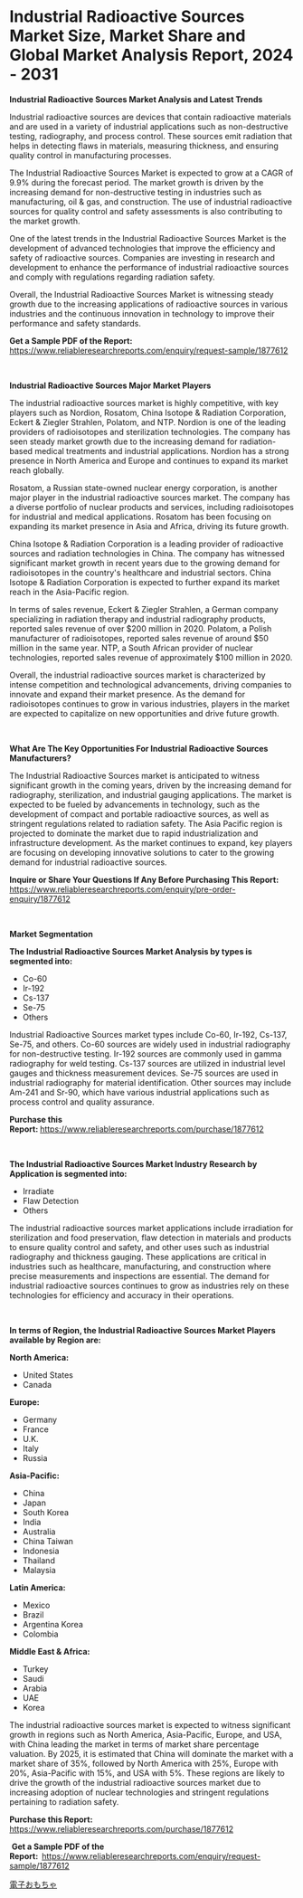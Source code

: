 <p><h1>Industrial Radioactive Sources Market Size, Market Share and Global Market Analysis Report, 2024 - 2031</h1></p><p><strong>Industrial Radioactive Sources Market Analysis and Latest Trends</strong></p>
<p><p>Industrial radioactive sources are devices that contain radioactive materials and are used in a variety of industrial applications such as non-destructive testing, radiography, and process control. These sources emit radiation that helps in detecting flaws in materials, measuring thickness, and ensuring quality control in manufacturing processes.</p><p>The Industrial Radioactive Sources Market is expected to grow at a CAGR of 9.9% during the forecast period. The market growth is driven by the increasing demand for non-destructive testing in industries such as manufacturing, oil & gas, and construction. The use of industrial radioactive sources for quality control and safety assessments is also contributing to the market growth.</p><p>One of the latest trends in the Industrial Radioactive Sources Market is the development of advanced technologies that improve the efficiency and safety of radioactive sources. Companies are investing in research and development to enhance the performance of industrial radioactive sources and comply with regulations regarding radiation safety.</p><p>Overall, the Industrial Radioactive Sources Market is witnessing steady growth due to the increasing applications of radioactive sources in various industries and the continuous innovation in technology to improve their performance and safety standards.</p></p>
<p><strong>Get a Sample PDF of the Report:&nbsp;</strong> <a href="https://www.reliableresearchreports.com/enquiry/request-sample/1877612">https://www.reliableresearchreports.com/enquiry/request-sample/1877612</a></p>
<p>&nbsp;</p>
<p><strong>Industrial Radioactive Sources Major Market Players</strong></p>
<p><p>The industrial radioactive sources market is highly competitive, with key players such as Nordion, Rosatom, China Isotope & Radiation Corporation, Eckert & Ziegler Strahlen, Polatom, and NTP. Nordion is one of the leading providers of radioisotopes and sterilization technologies. The company has seen steady market growth due to the increasing demand for radiation-based medical treatments and industrial applications. Nordion has a strong presence in North America and Europe and continues to expand its market reach globally.</p><p>Rosatom, a Russian state-owned nuclear energy corporation, is another major player in the industrial radioactive sources market. The company has a diverse portfolio of nuclear products and services, including radioisotopes for industrial and medical applications. Rosatom has been focusing on expanding its market presence in Asia and Africa, driving its future growth.</p><p>China Isotope & Radiation Corporation is a leading provider of radioactive sources and radiation technologies in China. The company has witnessed significant market growth in recent years due to the growing demand for radioisotopes in the country's healthcare and industrial sectors. China Isotope & Radiation Corporation is expected to further expand its market reach in the Asia-Pacific region.</p><p>In terms of sales revenue, Eckert & Ziegler Strahlen, a German company specializing in radiation therapy and industrial radiography products, reported sales revenue of over $200 million in 2020. Polatom, a Polish manufacturer of radioisotopes, reported sales revenue of around $50 million in the same year. NTP, a South African provider of nuclear technologies, reported sales revenue of approximately $100 million in 2020.</p><p>Overall, the industrial radioactive sources market is characterized by intense competition and technological advancements, driving companies to innovate and expand their market presence. As the demand for radioisotopes continues to grow in various industries, players in the market are expected to capitalize on new opportunities and drive future growth.</p></p>
<p>&nbsp;</p>
<p><strong>What Are The Key Opportunities For Industrial Radioactive Sources Manufacturers?</strong></p>
<p><p>The Industrial Radioactive Sources market is anticipated to witness significant growth in the coming years, driven by the increasing demand for radiography, sterilization, and industrial gauging applications. The market is expected to be fueled by advancements in technology, such as the development of compact and portable radioactive sources, as well as stringent regulations related to radiation safety. The Asia Pacific region is projected to dominate the market due to rapid industrialization and infrastructure development. As the market continues to expand, key players are focusing on developing innovative solutions to cater to the growing demand for industrial radioactive sources.</p></p>
<p><strong>Inquire or Share Your Questions If Any Before Purchasing This Report:</strong> <a href="https://www.reliableresearchreports.com/enquiry/pre-order-enquiry/1877612">https://www.reliableresearchreports.com/enquiry/pre-order-enquiry/1877612</a></p>
<p>&nbsp;</p>
<p><strong>Market Segmentation</strong></p>
<p><strong>The Industrial Radioactive Sources Market Analysis by types is segmented into:</strong></p>
<p><ul><li>Co-60</li><li>Ir-192</li><li>Cs-137</li><li>Se-75</li><li>Others</li></ul></p>
<p><p>Industrial Radioactive Sources market types include Co-60, Ir-192, Cs-137, Se-75, and others. Co-60 sources are widely used in industrial radiography for non-destructive testing. Ir-192 sources are commonly used in gamma radiography for weld testing. Cs-137 sources are utilized in industrial level gauges and thickness measurement devices. Se-75 sources are used in industrial radiography for material identification. Other sources may include Am-241 and Sr-90, which have various industrial applications such as process control and quality assurance.</p></p>
<p><strong>Purchase this Report:&nbsp;</strong><a href="https://www.reliableresearchreports.com/purchase/1877612">https://www.reliableresearchreports.com/purchase/1877612</a></p>
<p>&nbsp;</p>
<p><strong>The Industrial Radioactive Sources Market Industry Research by Application is segmented into:</strong></p>
<p><ul><li>Irradiate</li><li>Flaw Detection</li><li>Others</li></ul></p>
<p><p>The industrial radioactive sources market applications include irradiation for sterilization and food preservation, flaw detection in materials and products to ensure quality control and safety, and other uses such as industrial radiography and thickness gauging. These applications are critical in industries such as healthcare, manufacturing, and construction where precise measurements and inspections are essential. The demand for industrial radioactive sources continues to grow as industries rely on these technologies for efficiency and accuracy in their operations.</p></p>
<p>&nbsp;</p>
<p><strong>In terms of Region, the Industrial Radioactive Sources Market Players available by Region are:</strong></p>
<p>
    <p> <strong> North America: </strong>
        <ul>
            <li>United States</li>
            <li>Canada</li>
        </ul>
        </p> 
    <p> <strong> Europe: </strong>
        <ul>
            <li>Germany</li>
            <li>France</li>
            <li>U.K.</li>
            <li>Italy</li>
            <li>Russia</li>
        </ul>
        </p> 
    <p> <strong> Asia-Pacific: </strong>
        <ul>
            <li>China</li>
            <li>Japan</li>
            <li>South Korea</li>
            <li>India</li>
            <li>Australia</li>
            <li>China Taiwan</li>
            <li>Indonesia</li>
            <li>Thailand</li>
            <li>Malaysia</li>
        </ul>
        </p> 
    <p> <strong> Latin America: </strong>
        <ul>
            <li>Mexico</li>
            <li>Brazil</li>
            <li>Argentina Korea</li>
            <li>Colombia</li>
        </ul>
        </p> 
    <p> <strong> Middle East & Africa: </strong>
        <ul>
            <li>Turkey</li>
            <li>Saudi</li>
            <li>Arabia</li>
            <li>UAE</li>
            <li>Korea</li>
        </ul>
    </p>
    </p>
<p><p>The industrial radioactive sources market is expected to witness significant growth in regions such as North America, Asia-Pacific, Europe, and USA, with China leading the market in terms of market share percentage valuation. By 2025, it is estimated that China will dominate the market with a market share of 35%, followed by North America with 25%, Europe with 20%, Asia-Pacific with 15%, and USA with 5%. These regions are likely to drive the growth of the industrial radioactive sources market due to increasing adoption of nuclear technologies and stringent regulations pertaining to radiation safety.</p></p>
<p><strong>Purchase this Report: </strong><a href="https://www.reliableresearchreports.com/purchase/1877612">https://www.reliableresearchreports.com/purchase/1877612</a></p>
<p>&nbsp;<strong>Get a Sample PDF of the Report:&nbsp;&nbsp;</strong><a href="https://www.reliableresearchreports.com/enquiry/request-sample/1877612">https://www.reliableresearchreports.com/enquiry/request-sample/1877612</a></p>
<p><strong></strong></p>
<p><p><a href="https://github.com/lababdou/Market-Research-Report-List-2/blob/main/1105787194186.md">電子おもちゃ</a></p></p>